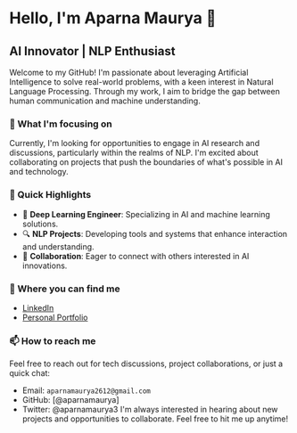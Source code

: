# Hello, I'm Aparna Maurya 👋

## AI Innovator | NLP Enthusiast

Welcome to my GitHub! I'm passionate about leveraging Artificial Intelligence to solve real-world problems, with a keen interest in Natural Language Processing. Through my work, I aim to bridge the gap between human communication and machine understanding.

### 🌱 What I'm focusing on

Currently, I'm looking for opportunities to engage in AI research and discussions, particularly within the realms of NLP. I'm excited about collaborating on projects that push the boundaries of what's possible in AI and technology.

### 🚀 Quick Highlights

- 📖 **Deep Learning Engineer**: Specializing in AI and machine learning solutions.
- 🔍 **NLP Projects**: Developing tools and systems that enhance interaction and understanding.
- 🤝 **Collaboration**: Eager to connect with others interested in AI innovations.

### 💼 Where you can find me

- [LinkedIn](https://www.linkedin.com/in/aparna-maurya-02612/)
- [Personal Portfolio](https://aparnamaurya.github.io/)

### 📫 How to reach me

Feel free to reach out for tech discussions, project collaborations, or just a quick chat:
- Email: `aparnamaurya2612@gmail.com`
- GitHub: [@aparnamaurya]
- Twitter: @aparnamaurya3
I'm always interested in hearing about new projects and opportunities to collaborate. Feel free to hit me up anytime!
